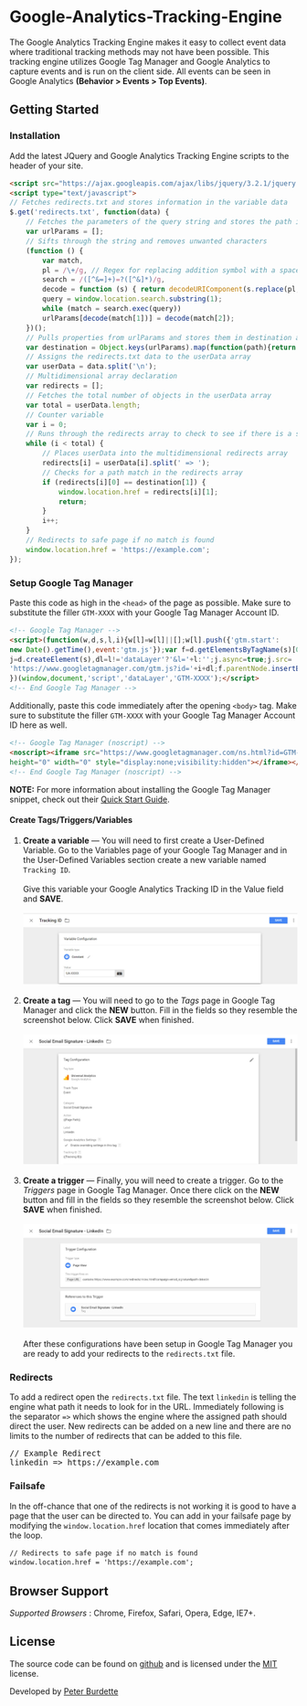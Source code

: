 # Google-Analytics-Tracking-Engine
The Google Analytics Tracking Engine makes it easy to collect event data where traditional tracking methods may not have been possible. This tracking engine utilizes Google Tag Manager and Google Analytics to capture events and is run on the client side. All events can be seen in Google Analytics **(Behavior > Events > Top Events)**. 

## Getting Started
### Installation
Add the latest JQuery and Google Analytics Tracking Engine scripts to the header of your site.

```html
<script src="https://ajax.googleapis.com/ajax/libs/jquery/3.2.1/jquery.min.js"></script>
<script type="text/javascript">
// Fetches redirects.txt and stores information in the variable data
$.get('redirects.txt', function(data) {
	// Fetches the parameters of the query string and stores the path in urlParams
	var urlParams = [];
	// Sifts through the string and removes unwanted characters
	(function () {
		var match,
		pl = /\+/g, // Regex for replacing addition symbol with a space
		search = /([^&=]+)=?([^&]*)/g,
		decode = function (s) { return decodeURIComponent(s.replace(pl, '')); },
		query = window.location.search.substring(1);
		while (match = search.exec(query))
		urlParams[decode(match[1])] = decode(match[2]);
	})();
	// Pulls properties from urlParams and stores them in destination array
	var destination = Object.keys(urlParams).map(function(path){return urlParams[path]});
	// Assigns the redirects.txt data to the userData array
	var userData = data.split('\n');
	// Multidimensional array declaration
	var redirects = [];
	// Fetches the total number of objects in the userData array
	var total = userData.length;
	// Counter variable
	var i = 0;
	// Runs through the redirects array to check to see if there is a string match
	while (i < total) {
		// Places userData into the multidimensional redirects array
		redirects[i] = userData[i].split(' => ');
		// Checks for a path match in the redirects array
		if (redirects[i][0] == destination[1]) {
			window.location.href = redirects[i][1];
			return;
		}
		i++;
	}
	// Redirects to safe page if no match is found
	window.location.href = 'https://example.com';
});
```

### Setup Google Tag Manager

Paste this code as high in the `<head>` of the page as possible. Make sure to substitute the filler `GTM-XXXX` with your Google Tag Manager Account ID.
```html
<!-- Google Tag Manager -->
<script>(function(w,d,s,l,i){w[l]=w[l]||[];w[l].push({'gtm.start':
new Date().getTime(),event:'gtm.js'});var f=d.getElementsByTagName(s)[0],
j=d.createElement(s),dl=l!='dataLayer'?'&l='+l:'';j.async=true;j.src=
'https://www.googletagmanager.com/gtm.js?id='+i+dl;f.parentNode.insertBefore(j,f);
})(window,document,'script','dataLayer','GTM-XXXX');</script>
<!-- End Google Tag Manager -->
```

Additionally, paste this code immediately after the opening `<body>` tag. Make sure to substitute the filler `GTM-XXXX` with your Google Tag Manager Account ID here as well.

```html
<!-- Google Tag Manager (noscript) -->
<noscript><iframe src="https://www.googletagmanager.com/ns.html?id=GTM-XXXX"
height="0" width="0" style="display:none;visibility:hidden"></iframe></noscript>
<!-- End Google Tag Manager (noscript) -->
```
**NOTE:** For more information about installing the Google Tag Manager snippet, check out their [Quick Start Guide](https://developers.google.com/tag-manager/quickstart).

#### Create Tags/Triggers/Variables
1. **Create a variable** &mdash; You will need to first create a User-Defined Variable. Go to the Variables page of your Google Tag Manager and in the User-Defined Variables section create a new variable named `Tracking ID`.
<br /><br />
Give this variable your Google Analytics Tracking ID in the Value field and **SAVE**.
<br /><br />
![Variable Configuration Image](assets/variable-configuration.jpg?raw=true "Optional Title")
<br /><br />
2. **Create a tag** &mdash; You will need to go to the *Tags* page in Google Tag Manager and click the **NEW** button. Fill in the fields so they resemble the screenshot below. Click **SAVE** when finished.
<br /><br />
![Tag Configuration Image](assets/tag-configuration.jpg?raw=true)
<br /><br />
3. **Create a trigger** &mdash; Finally, you will need to create a trigger. Go to the *Triggers* page in Google Tag Manager. Once there click on the **NEW** button and fill in the fields so they resemble the screenshot below. Click **SAVE** when finished.
<br /><br />
![Trigger Configuration Image](assets/trigger-configuration.jpg?raw=true)
<br /><br />
After these configurations have been setup in Google Tag Manager you are ready to add your redirects to the `redirects.txt` file.

### Redirects
To add a redirect open the `redirects.txt` file. The text `linkedin` is telling the engine what path it needs to look for in the URL. Immediately following is the separator `=>` which shows the engine where the assigned path should direct the user. New redirects can be added on a new line and there are no limits to the number of redirects that can be added to this file.

<pre>
// Example Redirect
linkedin => https://example.com
</pre>

### Failsafe
In the off-chance that one of the redirects is not working it is good to have a page that the user can be directed to. You can add in your failsafe page by modifying the `window.location.href` location that comes immediately after the loop.

```html
// Redirects to safe page if no match is found
window.location.href = 'https://example.com';
```

## Browser Support

*Supported Browsers* : Chrome, Firefox, Safari, Opera, Edge, IE7+.

## License

The source code can be found on [github](https://github.com/peterburdette/Google-Analytics-Tracking-Engine) and is licensed under the [MIT](http://opensource.org/licenses/mit-license.php) license.

Developed by [Peter Burdette](https://www.linkedin.com/in/peter-burdette-76976552)
